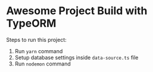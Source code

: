 # Awesome Project Build with TypeORM

Steps to run this project:

1. Run `yarn` command
2. Setup database settings inside `data-source.ts` file
3. Run `nodemon` command
